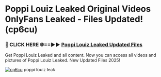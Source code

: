 # Poppi Louiz Leaked Original Videos 0nlyFans Leaked - Files Updated! (cp6cu)

<h3>🔴 CLICK HERE 🌐==►► <a href="https://tinyurl.com/x26r9saj" rel="nofollow">Poppi Louiz Leaked Updated Files</a></h3>

Get Poppi Louiz Leaked and all content. Now you can access all videos and pictures of Poppi Louiz Leaked. New Updated Files 2025!

[![cp6cu](https://i.imgur.com/LkgZPqh.gif)](https://tinyurl.com/x26r9saj)
poppi louiz leak